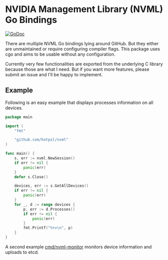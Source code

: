 # NVIDIA Management Library (NVML) Go Bindings

[![GoDoc](https://godoc.org/github.com/hotpxl/nvml?status.svg)](https://godoc.org/github.com/hotpxl/nvml)

There are multiple NVML Go bindings lying around GitHub. But they
either are unmaintained or require configuring compiler flags. This
package uses cgo and aims to be usable without any configuration.

Currently very few functionalities are exported from the underlying C
library because those are what I need. But if you want more features,
please submit an issue and I'll be happy to implement.

## Example

Following is an easy example that displays processes information on
all devices.

```go
package main

import (
    "fmt"

    "github.com/hotpxl/nvml"
)

func main() {
    s, err := nvml.NewSession()
    if err != nil {
        panic(err)
    }
    defer s.Close()

    devices, err := s.GetAllDevices()
    if err != nil {
        panic(err)
    }
    for _, d := range devices {
        p, err := d.Processes()
        if err != nil {
            panic(err)
        }
        fmt.Printf("%+v\n", p)
    }
}
```

A second example
[cmd/nvml-monitor](https://github.com/hotpxl/nvml/blob/master/cmd/nvml-monitor/main.go)
monitors device information and uploads to etcd.